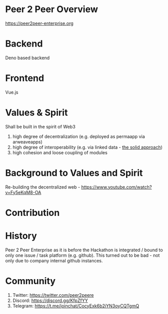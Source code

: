 # Peer 2 Peer Overview

https://peer2peer-enterprise.org 

# Backend 
Deno based backend

# Frontend
Vue.js

# Values & Spirit
Shall be built in the spirit of Web3  
1. high degree of decentralization (e.g. deployed as permaapp via arweaveapps)  
2. high degree of interoperability (e.g. via linked data - [the solid approach](https://www.youtube.com/watch?v=Fy5eKqM8-OA))  
3. high cohesion and loose coupling of modules  

# Background to Values and Spirit
Re-building the decentralized web - https://www.youtube.com/watch?v=Fy5eKqM8-OA 
 
# Contribution

# History
Peer 2 Peer Enterprise as it is before the Hackathon is integrated / bound to only one issue / task platform (e.g. github). This turned out to be bad - not only due to company internal github instances. 


# Community
1. Twitter: https://twitter.com/peer2peere
2. Discord: https://discord.gg/KfpZfYY
3. Telegram: https://t.me/joinchat/CocyExk6b2iYN3oyCQTgmQ

